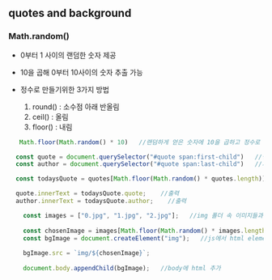 ## quotes and background

### Math.random()
- 0부터 1 사이의 랜덤한 숫자 제공
- 10을 곱해 0부터 10사이의 숫자 추출 가능
- 정수로 만들기위한 3가지 방법

    1. round() : 소수점 아래 반올림
    2. ceil() : 올림
    3. floor() : 내림

```javaScript
   Math.floor(Math.random() * 10)   //랜덤하게 얻은 숫자에 10을 곱하고 정수로 만들기 위해 floor 사용
```

```javaScript
  const quote = document.querySelector("#quote span:first-child")   //명언
  const author = document.querySelector("#quote span:last-child")   //저자

  const todaysQuote = quotes[Math.floor(Math.random() * quotes.length)];    //Array.length를 사용해 길이 반환

  quote.innerText = todaysQuote.quote;    //출력
  author.innerText = todaysQuote.author;    //출력
```

```javaScript
    const images = ["0.jpg", "1.jpg", "2.jpg"];   //img 폴더 속 이미지들과 이름 같게
    
    const chosenImage = images[Math.floor(Math.random() * images.length)]
    const bgImage = document.createElement("img");   //js에서 html element 생성
    
    bgImage.src = `img/${chosenImage}`;
    
    document.body.appendChild(bgImage);   //body에 html 추가
```
